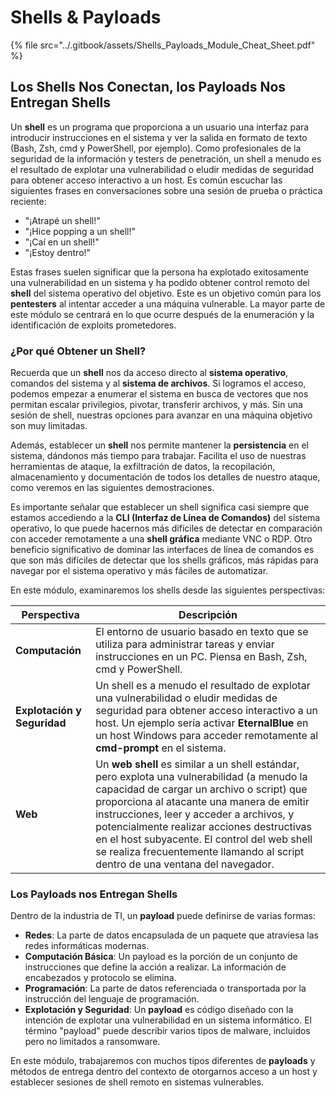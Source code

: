 # Shells & Payloads



{% file src="../.gitbook/assets/Shells_Payloads_Module_Cheat_Sheet.pdf" %}

## Los Shells Nos Conectan, los Payloads Nos Entregan Shells

Un **shell** es un programa que proporciona a un usuario una interfaz para introducir instrucciones en el sistema y ver la salida en formato de texto (Bash, Zsh, cmd y PowerShell, por ejemplo). Como profesionales de la seguridad de la información y testers de penetración, un shell a menudo es el resultado de explotar una vulnerabilidad o eludir medidas de seguridad para obtener acceso interactivo a un host. Es común escuchar las siguientes frases en conversaciones sobre una sesión de prueba o práctica reciente:

* "¡Atrapé un shell!"
* "¡Hice popping a un shell!"
* "¡Caí en un shell!"
* "¡Estoy dentro!"

Estas frases suelen significar que la persona ha explotado exitosamente una vulnerabilidad en un sistema y ha podido obtener control remoto del **shell** del sistema operativo del objetivo. Este es un objetivo común para los **pentesters** al intentar acceder a una máquina vulnerable. La mayor parte de este módulo se centrará en lo que ocurre después de la enumeración y la identificación de exploits prometedores.

### ¿Por qué Obtener un Shell?

Recuerda que un **shell** nos da acceso directo al **sistema operativo**, comandos del sistema y al **sistema de archivos**. Si logramos el acceso, podemos empezar a enumerar el sistema en busca de vectores que nos permitan escalar privilegios, pivotar, transferir archivos, y más. Sin una sesión de shell, nuestras opciones para avanzar en una máquina objetivo son muy limitadas.

Además, establecer un **shell** nos permite mantener la **persistencia** en el sistema, dándonos más tiempo para trabajar. Facilita el uso de nuestras herramientas de ataque, la exfiltración de datos, la recopilación, almacenamiento y documentación de todos los detalles de nuestro ataque, como veremos en las siguientes demostraciones.

Es importante señalar que establecer un shell significa casi siempre que estamos accediendo a la **CLI (Interfaz de Línea de Comandos)** del sistema operativo, lo que puede hacernos más difíciles de detectar en comparación con acceder remotamente a una **shell gráfica** mediante VNC o RDP. Otro beneficio significativo de dominar las interfaces de línea de comandos es que son más difíciles de detectar que los shells gráficos, más rápidas para navegar por el sistema operativo y más fáciles de automatizar.

En este módulo, examinaremos los shells desde las siguientes perspectivas:

| Perspectiva                 | Descripción                                                                                                                                                                                                                                                                                                                                                                                                         |
| --------------------------- | ------------------------------------------------------------------------------------------------------------------------------------------------------------------------------------------------------------------------------------------------------------------------------------------------------------------------------------------------------------------------------------------------------------------- |
| **Computación**             | El entorno de usuario basado en texto que se utiliza para administrar tareas y enviar instrucciones en un PC. Piensa en Bash, Zsh, cmd y PowerShell.                                                                                                                                                                                                                                                                |
| **Explotación y Seguridad** | Un shell es a menudo el resultado de explotar una vulnerabilidad o eludir medidas de seguridad para obtener acceso interactivo a un host. Un ejemplo sería activar **EternalBlue** en un host Windows para acceder remotamente al **cmd-prompt** en el sistema.                                                                                                                                                     |
| **Web**                     | Un **web shell** es similar a un shell estándar, pero explota una vulnerabilidad (a menudo la capacidad de cargar un archivo o script) que proporciona al atacante una manera de emitir instrucciones, leer y acceder a archivos, y potencialmente realizar acciones destructivas en el host subyacente. El control del web shell se realiza frecuentemente llamando al script dentro de una ventana del navegador. |

### Los Payloads nos Entregan Shells

Dentro de la industria de TI, un **payload** puede definirse de varias formas:

* **Redes**: La parte de datos encapsulada de un paquete que atraviesa las redes informáticas modernas.
* **Computación Básica**: Un payload es la porción de un conjunto de instrucciones que define la acción a realizar. La información de encabezados y protocolo se elimina.
* **Programación**: La parte de datos referenciada o transportada por la instrucción del lenguaje de programación.
* **Explotación y Seguridad**: Un **payload** es código diseñado con la intención de explotar una vulnerabilidad en un sistema informático. El término "payload" puede describir varios tipos de malware, incluidos pero no limitados a ransomware.

En este módulo, trabajaremos con muchos tipos diferentes de **payloads** y métodos de entrega dentro del contexto de otorgarnos acceso a un host y establecer sesiones de shell remoto en sistemas vulnerables.
